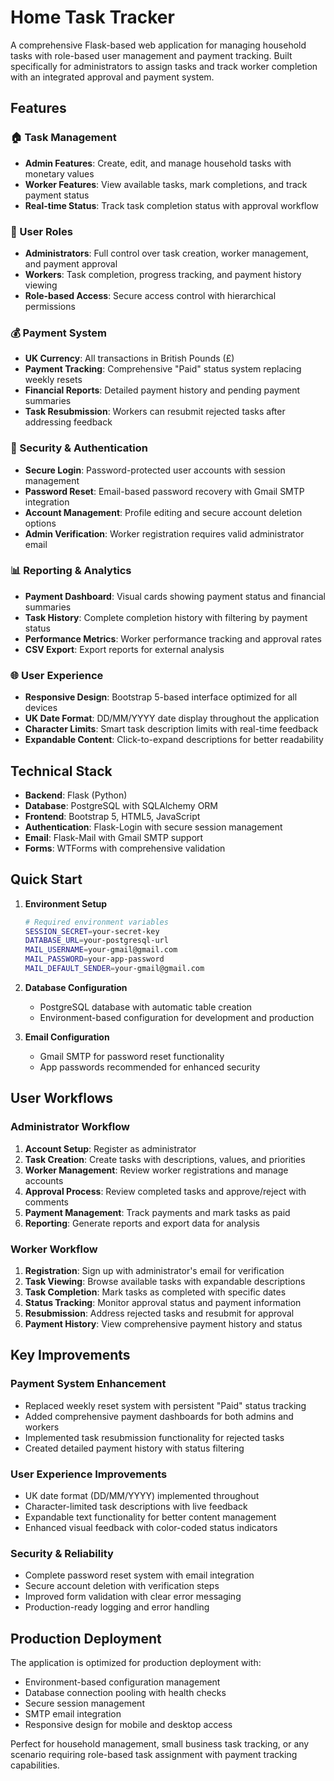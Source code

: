 # Home Task Tracker

A comprehensive Flask-based web application for managing household tasks with role-based user management and payment tracking. Built specifically for administrators to assign tasks and track worker completion with an integrated approval and payment system.

## Features

### 🏠 Task Management
- **Admin Features**: Create, edit, and manage household tasks with monetary values
- **Worker Features**: View available tasks, mark completions, and track payment status
- **Real-time Status**: Track task completion status with approval workflow

### 👥 User Roles
- **Administrators**: Full control over task creation, worker management, and payment approval
- **Workers**: Task completion, progress tracking, and payment history viewing
- **Role-based Access**: Secure access control with hierarchical permissions

### 💰 Payment System
- **UK Currency**: All transactions in British Pounds (£)
- **Payment Tracking**: Comprehensive "Paid" status system replacing weekly resets
- **Financial Reports**: Detailed payment history and pending payment summaries
- **Task Resubmission**: Workers can resubmit rejected tasks after addressing feedback

### 🔐 Security & Authentication
- **Secure Login**: Password-protected user accounts with session management
- **Password Reset**: Email-based password recovery with Gmail SMTP integration
- **Account Management**: Profile editing and secure account deletion options
- **Admin Verification**: Worker registration requires valid administrator email

### 📊 Reporting & Analytics
- **Payment Dashboard**: Visual cards showing payment status and financial summaries
- **Task History**: Complete completion history with filtering by payment status
- **Performance Metrics**: Worker performance tracking and approval rates
- **CSV Export**: Export reports for external analysis

### 🌐 User Experience
- **Responsive Design**: Bootstrap 5-based interface optimized for all devices
- **UK Date Format**: DD/MM/YYYY date display throughout the application
- **Character Limits**: Smart task description limits with real-time feedback
- **Expandable Content**: Click-to-expand descriptions for better readability

## Technical Stack

- **Backend**: Flask (Python)
- **Database**: PostgreSQL with SQLAlchemy ORM
- **Frontend**: Bootstrap 5, HTML5, JavaScript
- **Authentication**: Flask-Login with secure session management
- **Email**: Flask-Mail with Gmail SMTP support
- **Forms**: WTForms with comprehensive validation

## Quick Start

1. **Environment Setup**
   ```bash
   # Required environment variables
   SESSION_SECRET=your-secret-key
   DATABASE_URL=your-postgresql-url
   MAIL_USERNAME=your-gmail@gmail.com
   MAIL_PASSWORD=your-app-password
   MAIL_DEFAULT_SENDER=your-gmail@gmail.com
   ```

2. **Database Configuration**
   - PostgreSQL database with automatic table creation
   - Environment-based configuration for development and production

3. **Email Configuration**
   - Gmail SMTP for password reset functionality
   - App passwords recommended for enhanced security

## User Workflows

### Administrator Workflow
1. **Account Setup**: Register as administrator
2. **Task Creation**: Create tasks with descriptions, values, and priorities
3. **Worker Management**: Review worker registrations and manage accounts
4. **Approval Process**: Review completed tasks and approve/reject with comments
5. **Payment Management**: Track payments and mark tasks as paid
6. **Reporting**: Generate reports and export data for analysis

### Worker Workflow
1. **Registration**: Sign up with administrator's email for verification
2. **Task Viewing**: Browse available tasks with expandable descriptions
3. **Task Completion**: Mark tasks as completed with specific dates
4. **Status Tracking**: Monitor approval status and payment information
5. **Resubmission**: Address rejected tasks and resubmit for approval
6. **Payment History**: View comprehensive payment history and status

## Key Improvements

### Payment System Enhancement
- Replaced weekly reset system with persistent "Paid" status tracking
- Added comprehensive payment dashboards for both admins and workers
- Implemented task resubmission functionality for rejected tasks
- Created detailed payment history with status filtering

### User Experience Improvements
- UK date format (DD/MM/YYYY) implemented throughout
- Character-limited task descriptions with live feedback
- Expandable text functionality for better content management
- Enhanced visual feedback with color-coded status indicators

### Security & Reliability
- Complete password reset system with email integration
- Secure account deletion with verification steps
- Improved form validation with clear error messaging
- Production-ready logging and error handling

## Production Deployment

The application is optimized for production deployment with:
- Environment-based configuration management
- Database connection pooling with health checks
- Secure session management
- SMTP email integration
- Responsive design for mobile and desktop access

Perfect for household management, small business task tracking, or any scenario requiring role-based task assignment with payment tracking capabilities.